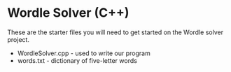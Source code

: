 # Wordle Solver (C++)
These are the starter files you will need to get started on the Wordle solver project.

* WordleSolver.cpp - used to write our program
* words.txt - dictionary of five-letter words

